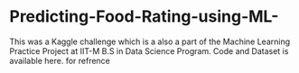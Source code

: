# Predicting-Food-Rating-using-ML-

This was a Kaggle challenge which is a also a part of the Machine Learning Practice Project at IIT-M B.S in Data Science Program.
Code and Dataset is available here. for refrence
